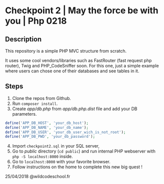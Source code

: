 # Checkpoint 2 | May the force be with you | Php 0218

## Description

This repository is a simple PHP MVC structure from scratch.

It uses some cool vendors/libraries such as FastRouter (fast request php router), Twig and PHP_CodeSniffer soon.
For this one, just a simple example where users can chose one of their databases and see tables in it.

## Steps

1. Clone the repos from Github.
2. Run `composer install`.
3. Create *app/db.php* from *app/db.php.dist* file and add your DB parameters.
```php
define('APP_DB_HOST', 'your_db_host');
define('APP_DB_NAME', 'your_db_name');
define('APP_DB_USER', 'your_db_user_wich_is_not_root');
define('APP_DB_PWD', 'your_db_password');
```
4. Import `checkpoint2.sql` in your SQL server,
5. Go to *public* directory (`cd public`) and run internal PHP webserver with `php -S localhost:8000` inside.
6. Go to `localhost:8000` with your favorite browser.
7. Follow instructions on the home to complete this new big quest !


25/04/2018 @wildcodeschool.fr
